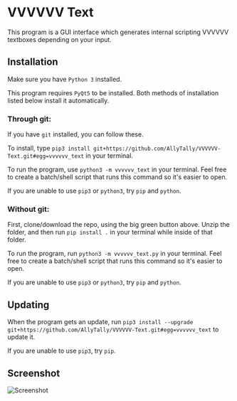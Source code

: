 # VVVVVV Text
This program is a GUI interface which generates internal scripting VVVVVV textboxes depending on your input.

## Installation
Make sure you have `Python 3` installed.

This program requires `PyQt5` to be installed. Both methods of installation listed below install it automatically.

### Through git:
If you have `git` installed, you can follow these.

To install, type `pip3 install git+https://github.com/AllyTally/VVVVVV-Text.git#egg=vvvvvv_text` in your terminal.

To run the program, use `python3 -m vvvvvv_text` in your terminal. Feel free to create a batch/shell script that runs this command so it's easier to open.

If you are unable to use `pip3` or `python3`, try `pip` and `python`.

### Without git:
First, clone/download the repo, using the big green button above. Unzip the folder, and then run `pip install .` in your terminal while inside of that folder.

To run the program, run `python3 -m vvvvvv_text.py` in your terminal. Feel free to create a batch/shell script that runs this command so it's easier to open.

If you are unable to use `pip3` or `python3`, try `pip` and `python`.

## Updating
When the program gets an update, run `pip3 install --upgrade git+https://github.com/AllyTally/VVVVVV-Text.git#egg=vvvvvv_text` to update it.

If you are unable to use `pip3`, try `pip`.

## Screenshot
![Screenshot](https://o.lol-sa.me/5cLxdYF.png)
